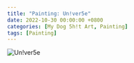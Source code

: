 ```yaml
---
title: "Painting: Un!ver5e"
date: 2022-10-30 00:00:00 +0800
categories: [My Dog 5h!t Art, Painting]
tags: [Painting]
---
```


![Un!ver5e](/assets/img/MyDogShitArt/Universe.png)
